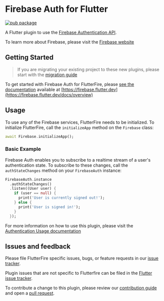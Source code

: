# Firebase Auth for Flutter
[![pub package](https://img.shields.io/pub/v/firebase_auth.svg)](https://pub.dev/packages/firebase_auth)

A Flutter plugin to use the [Firebase Authentication API](https://firebase.google.com/products/auth/).

To learn more about Firebase, please visit the [Firebase website](https://firebase.google.com)

## Getting Started

> If you are migrating your existing project to these new plugins, please start with the [migration guide](https://firebase.flutter.dev/docs/migration)

To get started with Firebase Auth for FlutterFire, please [see the documentation](https://firebase.flutter.dev/docs/auth/overview)
available at [https://firebase.flutter.dev](https://firebase.flutter.dev/docs/overview)

## Usage

To use any of the Firebase services, FlutterFire needs to be initialized.  To initialize FlutterFire,
call the `initializeApp` method on the `Firebase` class:

```dart
await Firebase.initializeApp();
```

### Basic Example

Firebase Auth enables you to subscribe to a realtime stream of a user's authentication state.
To subscribe to these changes, call the `authStateChanges` method on your `FirebaseAuth` instance:

```dart
FirebaseAuth.instance
  .authStateChanges()
  .listen((User user) {
    if (user == null) {
      print('User is currently signed out!');
    } else {
      print('User is signed in!');
    }
  });
```

For more information on how to use this plugin,
please visit the [Authentication Usage documentation](https://firebase.flutter.dev/docs/auth/overview)

## Issues and feedback

Please file FlutterFire specific issues, bugs, or feature requests in our [issue tracker](https://github.com/FirebaseExtended/flutterfire/issues/new).

Plugin issues that are not specific to Flutterfire can be filed in the [Flutter issue tracker](https://github.com/flutter/flutter/issues/new).

To contribute a change to this plugin,
please review our [contribution guide](https://github.com/FirebaseExtended/flutterfire/blob/master/CONTRIBUTING.md)
and open a [pull request](https://github.com/FirebaseExtended/flutterfire/pulls).
